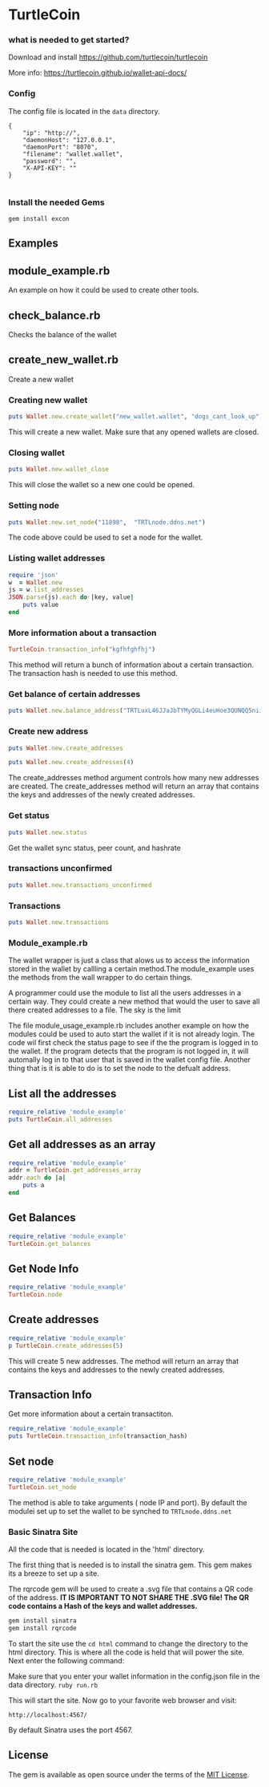 # TurtleCoin

### what is needed to get started?
Download and install <a href="https://github.com/turtlecoin/turtlecoin">https://github.com/turtlecoin/turtlecoin</a>

More info: <a href="https://turtlecoin.github.io/wallet-api-docs/">https://turtlecoin.github.io/wallet-api-docs/</a>

### Config
The config file is located in the `data` directory. 
```
{
    "ip": "http://",
    "daemonHost": "127.0.0.1",
    "daemonPort": "8070",
    "filename": "wallet.wallet",
    "password": "",
    "X-API-KEY": ""
}


```
### Install the needed Gems
```gem install excon```


## Examples

## module_example.rb
An example on how it could be used to create other tools.

## check_balance.rb
Checks the balance of the wallet


## create_new_wallet.rb
Create a new wallet

### Creating new wallet
```ruby
puts Wallet.new.create_wallet("new_wallet.wallet", "dogs_cant_look_up")
```

This will create a new wallet. Make sure that any opened wallets are closed.

### Closing wallet
```ruby
puts Wallet.new.wallet_close
```
This will close the wallet so a new one could be opened.

### Setting node
```ruby
puts Wallet.new.set_node("11898",  "TRTLnode.ddns.net")
```
The code above could be used to set a node for the wallet.

### Listing wallet addresses
```ruby
require 'json'
w  = Wallet.new
js = w.list_addresses
JSON.parse(js).each do |key, value|
    puts value
end
```

### More information about a transaction
```ruby
TurtleCoin.transaction_info("kgfhfghfhj")

```

This method will return a bunch of information about a certain transaction. The transaction hash is needed to use this method.

### Get balance of certain addresses
```ruby
puts Wallet.new.balance_address("TRTLuxL46JJaJbTYMyQGLi4euHoe3QUNQQ5niiPoYah15pc6ESFdZJ59KmtzUzedHASfDRYPxVbEiYQsXUtBmQRL18pDdK72F5i")
```

### Create new address
```ruby
puts Wallet.new.create_addresses
```

```ruby
puts Wallet.new.create_addresses(4)

```
The create_addresses method argument controls how many new addresses are created. The create_addresses method will return an array that contains the keys and addresses of the newly created addresses. 

### Get status
```ruby
puts Wallet.new.status
```
Get the wallet sync status, peer count, and hashrate


### transactions unconfirmed
```ruby
puts Wallet.new.transactions_unconfirmed
```


### Transactions
```ruby
puts Wallet.new.transactions
```



### Module_example.rb
The wallet wrapper is just a class that alows us to access the information stored in the wallet by callling a certain method.The module_example uses the methods from the wall wrapper to do certain things. 

A programmer could use the module to list all the users addresses in a certain way. They could create a new method that would the user to save all there created addresses to a file. The sky is the limit

The file module_usage_example.rb includes another example on how the modules could be used to auto start the wallet if it is not already login. The code wil first check the status page to see if the the program is logged in to the wallet. If the program detects that the program is not logged in, it will automally log in to that user that is saved in the wallet config file. Another thing that is it is able to do is to set the node to the defualt address. 

## List all the addresses
```ruby
require_relative 'module_example'
puts TurtleCoin.all_addresses
```

## Get all addresses as an array
```ruby
require_relative 'module_example'
addr = TurtleCoin.get_addresses_array
addr.each do |a|
    puts a
end
```
## Get Balances
```ruby
require_relative 'module_example'
TurtleCoin.get_balances

```
## Get Node Info
```ruby
require_relative 'module_example'
TurtleCoin.node

```

## Create addresses
```ruby
require_relative 'module_example'
p TurtleCoin.create_addresses(5)

```
This will create 5 new addresses. The method will return an array that contains the keys and addresses to the newly created addresses. 

## Transaction Info
Get more information about a certain transactiton.
```ruby
require_relative 'module_example'
puts TurtleCoin.transaction_info(transaction_hash)

```
## Set node
```ruby
require_relative 'module_example'
TurtleCoin.set_node

```
The method is able to take arguments ( node IP and port). By default the modulei set up to
set the wallet to be synched to `TRTLnode.ddns.net`


### Basic Sinatra Site
All the code that is needed is located in the 'html' directory. 

The first thing that is needed is to install the sinatra gem. This gem makes its a breeze to set up a site. 

The rqrcode gem will be used to create a .svg file that contains a QR code of the address. 
<b>IT IS IMPORTANT TO NOT SHARE THE .SVG file! The QR code contains a Hash of the keys and wallet addresses.</b>

```ruby
gem install sinatra
gem install rqrcode
```
To start the site use the `cd html` command to change the directory to the html directory. This is where all the code is held that will power the site. Next enter the following command:


Make sure that you enter your wallet information in the config.json file in the data directory. 
`ruby run.rb`

This will start the site. Now go to your favorite  web browser and visit:

`http://localhost:4567/`

By default Sinatra uses the port 4567. 
## License

The gem is available as open source under the terms of the [MIT License](https://opensource.org/licenses/MIT).
